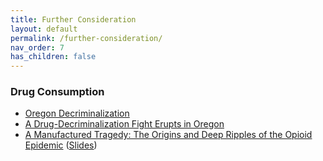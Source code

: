 ```yaml
---
title: Further Consideration
layout: default
permalink: /further-consideration/
nav_order: 7
has_children: false
---
```


### **Drug Consumption**
- [Oregon Decriminalization](https://www.nytimes.com/2024/03/12/podcasts/the-daily/oregon-drugs.html)
- [A Drug-Decriminalization Fight Erupts in Oregon](https://www.newyorker.com/magazine/2024/01/22/a-new-drug-war-in-oregon)
- [A Manufactured Tragedy: The Origins and Deep Ripples of the Opioid Epidemic](https://viquibarone.github.io/baronevictoria/Opioids_ArteagaBarone.pdf) ([Slides](https://slides.com/pharringtonp19/presentation-of-arteaga-and-barone-2023/fullscreen))